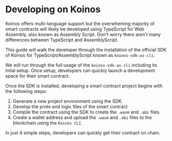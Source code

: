 # Developing on Koinos

Koinos offers multi-language support but the overwheming majority of smart contracts will likely be developed using TypeScript for Web Assembly, also known as Assembly Script. Don't worry there aren't many differences between TypeScript and AssemblyScript.

This guide will walk the developer through the installation of the official SDK of Koinos for TypeScript/AssemblyScript known as `koinos-sdk-as-cli`.

We will run through the full usage of the `koinos-sdk-as-cli` including its intial setup. Once setup, developers can quickly launch a development space for their smart contract. 

Once the SDK is installed, developing a smart contract project begins with the following steps:

1. Generate a new project environment using the SDK.
2. Develop the proto and logic files of the smart contract
3. Compile the contract using the SDK to create the `.wasm` and `.abi` files.
4. Create a wallet address and upload the `.wasm` and `.abi` files to the blockchain using the `Koinos CLI`.

In just 4 simple steps, developers can quickly get their contract on chain.